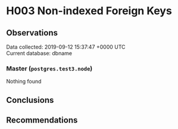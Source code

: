 # H003 Non-indexed Foreign Keys #

## Observations ##
Data collected: 2019-09-12 15:37:47 +0000 UTC  
Current database: dbname  


### Master (`postgres.test3.node`) ###



Nothing found



## Conclusions ##


## Recommendations ##

